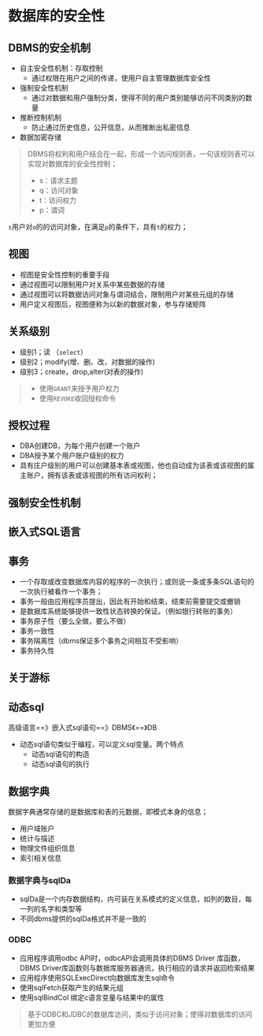 # 数据库的安全性
## DBMS的安全机制
- 自主安全性机制：存取控制
  - 通过权限在用户之间的传递，使用户自主管理数据库安全性 
- 强制安全性机制
  - 通过对数据和用户强制分类，使得不同的用户类别能够访问不同类别的数量
- 推断控制机制
  - 防止通过历史信息，公开信息，从而推断出私密信息
- 数据加密存储
> DBMS将权利和用户结合在一起，形成一个访问规则表，一句该规则表可以实现对数据库的安全性控制；
> - s：请求主题
> - q：访问对象
> - t：访问权力
> - p：谓词  

`s`用户对`o`的的访问对象，在满足`p`的条件下，具有`t`的权力；

## 视图
- 视图是安全性控制的重要手段
- 通过视图可以限制用户对关系中某些数据的存储
- 通过视图可以将数据访问对象与谓词结合，限制用户对某些元组的存储
- 用户定义视图后，视图便称为以新的数据对象，参与存储矩阵

## 关系级别
- 级别1；读 （`select`）
- 级别2；modify(增、删、改，对数据的操作)
- 级别3；create，drop,alter(对表的操作)
> - 使用`GRANT`来授予用户权力
> - 使用`REVOKE`收回授权命令

## 授权过程
- DBA创建DB，为每个用户创建一个账户
- DBA授予某个用户账户级别的权力
- 具有庄户级别的用户可以创建基本表或视图，他也自动成为该表或该视图的属主账户，拥有该表或该视图的所有访问权利；

## 强制安全性机制
## 嵌入式SQL语言
## 事务
- 一个存取或改变数据库内容的程序的一次执行；或则说一条或多条SQL语句的一次执行被看作一个事务；
- 事务一般由应用程序员提出，因此有开始和结束，结束前需要提交或撤销
- 是数据库系统能够提供一致性状态转换的保证。（例如银行转账的事务）
- 事务原子性（要么全做，要么不做）
- 事务一致性
- 事务隔离性（dbms保证多个事务之间相互不受影响）
- 事务持久性
## 关于游标


## 动态sql  
高级语言==》嵌入式sql语句==》DBMS《==》DB
- 动态sql语句类似于编程，可以定义sql变量。两个特点
  - 动态sql语句的构造
  - 动态sql语句的执行

## 数据字典
数据字典通常存储的是数据库和表的元数据，即模式本身的信息；
- 用户域账户
- 统计与描述
- 物理文件组织信息
- 索引相关信息

### 数据字典与sqlDa
- sqlDa是一个内存数据结构，内可装在关系模式的定义信息，如列的数目，每一列的名字和类型等
- 不同dbms提供的sqlDa格式并不是一致的

### ODBC
- 应用程序调用odbc API时，odbcAPI会调用具体的DBMS Driver 库函数，DBMS Driver库函数则与数据库服务器通讯，执行相应的请求并返回检索结果
- 应用程序使用SQLExecDirect向数据库发生sql命令
- 使用sqlFetch获取产生的结果元组
- 使用sqlBindCol 绑定c语言变量与结果中的属性

> 基于ODBC和JDBC的数据库访问，类似于访问对象；使得对数据库的访问更加方便
